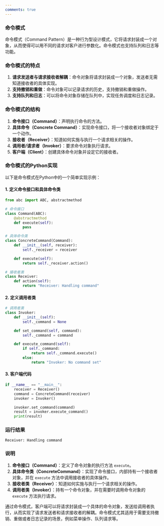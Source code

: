 ```yaml
---
comments: true
---
```


### 命令模式

命令模式（Command Pattern）是一种行为型设计模式，它将请求封装成一个对象，从而使得可以用不同的请求对客户进行参数化。命令模式也支持队列和日志等功能。

### 命令模式的特点

1. **请求发送者与请求接收者解耦**：命令对象将请求封装成一个对象，发送者无需知道接收者的具体实现。
2. **支持撤销和重做**：命令对象可以记录请求的历史，支持撤销和重做操作。
3. **支持队列和日志**：可以将命令对象存储在队列中，实现任务调度和日志记录。

### 命令模式的结构

1. **命令接口（Command）**：声明执行命令的方法。
2. **具体命令（Concrete Command）**：实现命令接口，将一个接收者对象绑定于一个动作。
3. **接收者（Receiver）**：知道如何实施与执行一个请求相关的操作。
4. **调用者/请求者（Invoker）**：要求命令对象执行请求。
5. **客户端（Client）**：创建具体命令对象并设定它的接收者。

### 命令模式的Python实现

以下是命令模式在Python中的一个简单实现示例：

#### 1. 定义命令接口和具体命令类

```python
from abc import ABC, abstractmethod

# 命令接口
class Command(ABC):
    @abstractmethod
    def execute(self):
        pass

# 具体命令类
class ConcreteCommand(Command):
    def __init__(self, receiver):
        self._receiver = receiver

    def execute(self):
        return self._receiver.action()

# 接收者类
class Receiver:
    def action(self):
        return "Receiver: Handling command"
```

#### 2. 定义调用者类

```python
# 调用者类
class Invoker:
    def __init__(self):
        self._command = None

    def set_command(self, command):
        self._command = command

    def execute_command(self):
        if self._command:
            return self._command.execute()
        else:
            return "Invoker: No command set"
```

#### 3. 客户端代码

```python
if __name__ == "__main__":
    receiver = Receiver()
    command = ConcreteCommand(receiver)
    invoker = Invoker()

    invoker.set_command(command)
    result = invoker.execute_command()
    print(result)
```

### 运行结果

```plaintext
Receiver: Handling command
```

### 说明

1. **命令接口（Command）**：定义了命令对象的执行方法 `execute`。
2. **具体命令类（ConcreteCommand）**：实现了命令接口，内部持有一个接收者对象，并在 `execute` 方法中调用接收者的具体操作。
3. **接收者类（Receiver）**：知道如何实施与执行一个请求相关的操作。
4. **调用者类（Invoker）**：持有一个命令对象，并在需要时调用命令对象的 `execute` 方法执行请求。

通过命令模式，客户端可以将请求封装成一个具体的命令对象，发送给调用者执行，从而实现了请求发送者和请求接收者的解耦。命令模式尤其适用于需要支持撤销、重做或者日志记录的场景，例如菜单操作、队列请求等。
